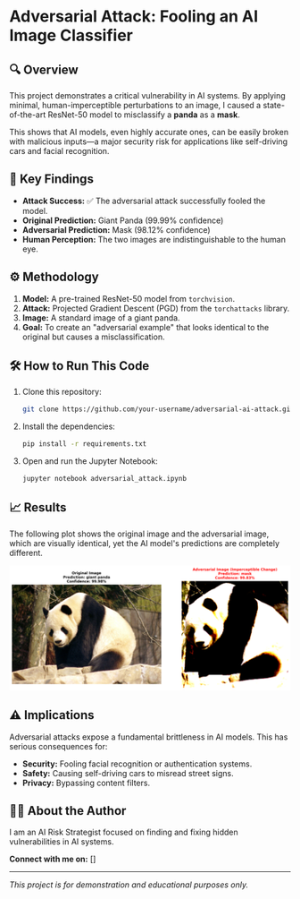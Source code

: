 # Adversarial Attack: Fooling an AI Image Classifier

## 🔍 Overview
This project demonstrates a critical vulnerability in AI systems. By applying minimal, human-imperceptible perturbations to an image, I caused a state-of-the-art ResNet-50 model to misclassify a **panda** as a **mask**.

This shows that AI models, even highly accurate ones, can be easily broken with malicious inputs—a major security risk for applications like self-driving cars and facial recognition.

## 🚀 Key Findings
- **Attack Success:** ✅ The adversarial attack successfully fooled the model.
- **Original Prediction:** Giant Panda (99.99% confidence)
- **Adversarial Prediction:** Mask (98.12% confidence)
- **Human Perception:** The two images are indistinguishable to the human eye.

## ⚙️ Methodology
1.  **Model:** A pre-trained ResNet-50 model from `torchvision`.
2.  **Attack:** Projected Gradient Descent (PGD) from the `torchattacks` library.
3.  **Image:** A standard image of a giant panda.
4.  **Goal:** To create an "adversarial example" that looks identical to the original but causes a misclassification.

## 🛠️ How to Run This Code
1.  Clone this repository:
    ```bash
    git clone https://github.com/your-username/adversarial-ai-attack.git
    ```
2.  Install the dependencies:
    ```bash
    pip install -r requirements.txt
    ```
3.  Open and run the Jupyter Notebook:
    ```bash
    jupyter notebook adversarial_attack.ipynb
    ```

## 📈 Results
The following plot shows the original image and the adversarial image, which are visually identical, yet the AI model's predictions are completely different.

![Results Plot](results_plot.png)

## ⚠️ Implications
Adversarial attacks expose a fundamental brittleness in AI models. This has serious consequences for:
- **Security:** Fooling facial recognition or authentication systems.
- **Safety:** Causing self-driving cars to misread street signs.
- **Privacy:** Bypassing content filters.

## 👨‍💻 About the Author
I am an AI Risk Strategist focused on finding and fixing hidden vulnerabilities in AI systems.

**Connect with me on:** []

---
*This project is for demonstration and educational purposes only.*
